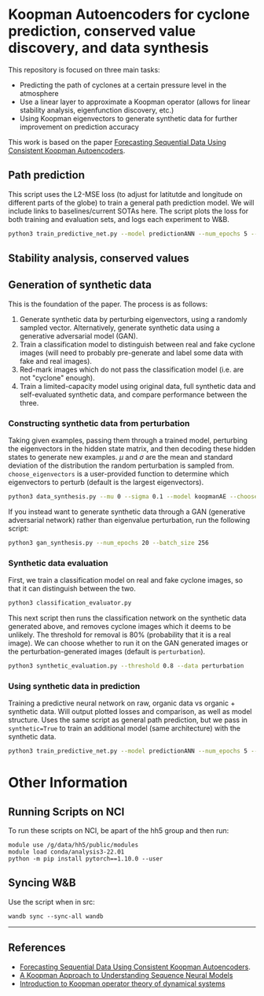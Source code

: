 # Koopman Autoencoders for cyclone prediction, conserved value discovery, and data synthesis
This repository is focused on three main tasks:
* Predicting the path of cyclones at a certain pressure level in the atmosphere
* Use a linear layer to approximate a Koopman operator (allows for linear stability analysis, eigenfunction discovery, etc.)
* Using Koopman eigenvectors to generate synthetic data for further improvement on prediction accuracy

This work is based on the paper [Forecasting Sequential Data Using Consistent Koopman Autoencoders](http://proceedings.mlr.press/v119/azencot20a/azencot20a.pdf).

## Path prediction
This script uses the L2-MSE loss (to adjust for latitutde and longitude on different parts of the globe) to train a general path prediction model. We will include links to baselines/current SOTAs here. The script plots the loss for both training and evaluation sets, and logs each experiment to W&B.
```bash
python3 train_predictive_net.py --model predictionANN --num_epochs 5 --batch_size 256 --synthetic True
```

## Stability analysis, conserved values

## Generation of synthetic data
This is the foundation of the paper. The process is as follows:
1. Generate synthetic data by perturbing eigenvectors, using a randomly sampled vector. Alternatively, generate synthetic data using a generative adversarial model (GAN).
2. Train a classification model to distinguish between real and fake cyclone images (will need to probably pre-generate and label some data with fake and real images).
3. Red-mark images which do not pass the classification model (i.e. are not "cyclone" enough).
4. Train a limited-capacity model using original data, full synthetic data and self-evaluated synthetic data, and compare performance between the three.
### Constructing synthetic data from perturbation
Taking given examples, passing them through a trained model, perturbing the eigenvectors in the hidden state matrix, and then decoding these hidden states to generate new examples. $\mu$ and $\sigma$ are the mean and standard deviation of the distribution the random perturbation is sampled from. `choose_eigenvectors` is a user-provided function to determine which eigenvectors to perturb (default is the largest eigenvectors).
```bash
python3 data_synthesis.py --mu 0 --sigma 0.1 --model koopmanAE --choose_eigenvectors np.max
```

If you instead want to generate synthetic data through a GAN (generative adversarial network) rather than eigenvalue perturbation, run the following script:
```bash
python3 gan_synthesis.py --num_epochs 20 --batch_size 256
```

### Synthetic data evaluation
First, we train a classification model on real and fake cyclone images, so that it can distinguish between the two.
```bash
python3 classification_evaluator.py
```

This next script then runs the classification network on the synthetic data generated above, and removes cyclone images which it deems to be unlikely. The threshold for removal is 80% (probability that it is a real image). We can choose whether to run it on the GAN generated images or the perturbation-generated images (default is `perturbation`).
```bash
python3 synthetic_evaluation.py --threshold 0.8 --data perturbation
```

### Using synthetic data in prediction
Training a predictive neural network on raw, organic data vs organic + synthetic data. Will output plotted losses and comparison, as well as model structure. Uses the same script as general path prediction, but we pass in `synthetic=True` to train an additional model (same architecture) with the synthetic data. 
```bash
python3 train_predictive_net.py --model predictionANN --num_epochs 5 --batch_size 256 --synthetic True
```

# Other Information

## Running Scripts on NCI

To run these scripts on NCI, be apart of the hh5 group and then run:

```
module use /g/data/hh5/public/modules
module load conda/analysis3-22.01
python -m pip install pytorch==1.10.0 --user
```

## Syncing W&B

Use the script when in src:

```
wandb sync --sync-all wandb 
```
___
## References
* [Forecasting Sequential Data Using Consistent Koopman Autoencoders](http://proceedings.mlr.press/v119/azencot20a/azencot20a.pdf).
* [A Koopman Approach to Understanding Sequence Neural Models](https://arxiv.org/abs/2102.07824)
* [Introduction to Koopman operator theory of dynamical systems](https://www.mit.edu/~arbabi/research/KoopmanIntro.pdf)
